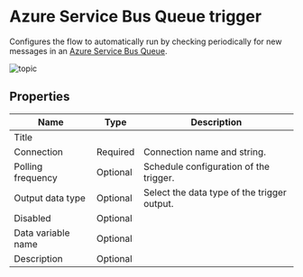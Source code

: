 # Azure Service Bus Queue trigger

Configures the flow to automatically run by checking periodically for new messages in an [Azure Service Bus Queue](https://learn.microsoft.com/en-us/azure/service-bus-messaging/service-bus-queues-topics-subscriptions#queues).

![topic](https://profitbasedocs.blob.core.windows.net/flowimages/queue-trigger.png)



## Properties


| Name           | Type     | Description                                      |
|----------------|----------|--------------------------------------------------|
| Title          |          |                                                  |
| Connection     | Required | Connection name and string.                      |
| Polling frequency| Optional | Schedule configuration of the trigger.         |
| Output data type | Optional | Select the data type of the trigger output.    |
| Disabled       | Optional |                                                  |
| Data variable name | Optional |                                              |
| Description    | Optional |                                                  |

